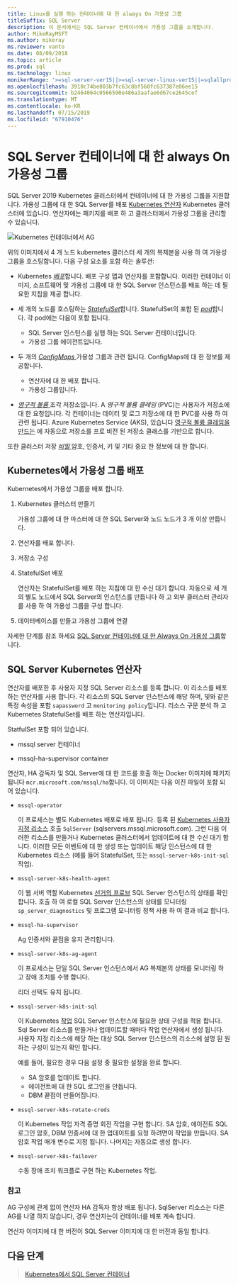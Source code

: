 ```yaml
---
title: Linux를 실행 하는 컨테이너에 대 한 always On 가용성 그룹
titleSuffix: SQL Server
description: 이 문서에서는 SQL Server 컨테이너에서 가용성 그룹을 소개합니다.
author: MikeRayMSFT
ms.author: mikeray
ms.reviewer: vanto
ms.date: 08/09/2018
ms.topic: article
ms.prod: sql
ms.technology: linux
monikerRange: '>=sql-server-ver15||>=sql-server-linux-ver15||=sqlallproducts-allversions'
ms.openlocfilehash: 3910c74be803b7fc63c8bf560fc637387e06ee15
ms.sourcegitcommit: b2464064c0566590e486a3aafae6d67ce2645cef
ms.translationtype: MT
ms.contentlocale: ko-KR
ms.lasthandoff: 07/15/2019
ms.locfileid: "67910476"
---
```

# <a name="always-on-availability-groups-for-sql-server-containers"></a>SQL Server 컨테이너에 대 한 always On 가용성 그룹

SQL Server 2019 Kubernetes 클러스터에서 컨테이너에 대 한 가용성 그룹을 지원합니다. 가용성 그룹에 대 한 SQL Server를 배포 [Kubernetes 연산자](https://coreos.com/blog/introducing-operators.html) Kubernetes 클러스터에 있습니다. 연산자에는 패키지를 배포 하 고 클러스터에서 가용성 그룹을 관리할 수 있습니다.

![Kubernetes 컨테이너에서 AG](media/tutorial-sql-server-ag-containers-kubernetes/KubernetesCluster.png)

위의 이미지에서 4 개 노드 kubernetes 클러스터 세 개의 복제본을 사용 하 여 가용성 그룹을 호스팅합니다. 다음 구성 요소를 포함 하는 솔루션:

* Kubernetes [ *배포*](https://kubernetes.io/docs/concepts/workloads/controllers/deployment/)합니다. 배포 구성 맵과 연산자를 포함합니다. 이러한 컨테이너 이미지, 소프트웨어 및 가용성 그룹에 대 한 SQL Server 인스턴스를 배포 하는 데 필요한 지침을 제공 합니다.

* 세 개의 노드를 호스팅하는 [ *StatefulSet*](https://kubernetes.io/docs/concepts/workloads/controllers/statefulset/)합니다. StatefulSet의 포함 된 [ *pod*](https://kubernetes.io/docs/concepts/workloads/pods/pod-overview/)합니다. 각 pod에는 다음이 포함 됩니다.
  * SQL Server 인스턴스를 실행 하는 SQL Server 컨테이너입니다.
  * 가용성 그룹 에이전트입니다. 

* 두 개의 [ *ConfigMaps* ](https://kubernetes.io/docs/tasks/configure-pod-container/configure-pod-configmap/) 가용성 그룹과 관련 됩니다. ConfigMaps에 대 한 정보를 제공합니다.
  * 연산자에 대 한 배포 합니다.
  * 가용성 그룹입니다.

 * [*영구적 볼륨* ](https://kubernetes.io/docs/concepts/storage/persistent-volumes/) 조각 저장소입니다. A *영구적 볼륨 클레임* (PVC)는 사용자가 저장소에 대 한 요청입니다. 각 컨테이너는 데이터 및 로그 저장소에 대 한 PVC를 사용 하 여 관련 됩니다. Azure Kubernetes Service (AKS), 있습니다 [영구적 볼륨 클레임을 만드는](https://docs.microsoft.com/azure/aks/azure-disks-dynamic-pv) 에 자동으로 저장소를 프로 비전 된 저장소 클래스를 기반으로 합니다.


또한 클러스터 저장 [ *비밀* ](https://kubernetes.io/docs/concepts/configuration/secret/) 암호, 인증서, 키 및 기타 중요 한 정보에 대 한 합니다.

## <a name="deploy-the-availability-group-in-kubernetes"></a>Kubernetes에서 가용성 그룹 배포

Kubernetes에서 가용성 그룹을 배포 합니다.

1. Kubernetes 클러스터 만들기

   가용성 그룹에 대 한 마스터에 대 한 SQL Server와 노드 노드가 3 개 이상 만듭니다.

1. 연산자를 배포 합니다.

1. 저장소 구성

1. StatefulSet 배포

   연산자는 StatefulSet를 배포 하는 지침에 대 한 수신 대기 합니다. 자동으로 세 개의 별도 노드에서 SQL Server의 인스턴스를 만듭니다 하 고 외부 클러스터 관리자를 사용 하 여 가용성 그룹을 구성 합니다.

1. 데이터베이스를 만들고 가용성 그룹에 연결

자세한 단계를 참조 하세요 [SQL Server 컨테이너에 대 한 Always On 가용성 그룹](sql-server-ag-kubernetes.md)합니다.

## <a name="sql-server-kubernetes-operator"></a>SQL Server Kubernetes 연산자

연산자를 배포한 후 사용자 지정 SQL Server 리소스를 등록 합니다. 이 리소스를 배포 하는 연산자를 사용 합니다.  각 리소스의 SQL Server 인스턴스에 해당 하며, 및와 같은 특정 속성을 포함 `sapassword` 고 `monitoring policy`입니다. 리소스 구문 분석 하 고 Kubernetes StatefulSet를 배포 하는 연산자입니다.

StatfulSet 포함 되어 있습니다.

* mssql server 컨테이너

* mssql-ha-supervisor container

연산자, HA 감독자 및 SQL Server에 대 한 코드를 호출 하는 Docker 이미지에 패키지 됩니다 `mcr.microsoft.com/mssql/ha`합니다. 이 이미지는 다음 이진 파일이 포함 되어 있습니다.

* `mssql-operator`

    이 프로세스는 별도 Kubernetes 배포로 배포 됩니다. 등록 된 [Kubernetes 사용자 지정 리소스](https://kubernetes.io/docs/concepts/extend-kubernetes/api-extension/custom-resources/) 호출 `SqlServer` (sqlservers.mssql.microsoft.com). 그런 다음 이러한 리소스를 만들거나 Kubernetes 클러스터에서 업데이트에 대 한 수신 대기 합니다. 이러한 모든 이벤트에 대 한 생성 또는 업데이트 해당 인스턴스에 대 한 Kubernetes 리소스 (예를 들어 StatefulSet, 또는 `mssql-server-k8s-init-sql` 작업).

* `mssql-server-k8s-health-agent`

    이 웹 서버 역할 Kubernetes [선거의 프로브](https://kubernetes.io/docs/tasks/configure-pod-container/configure-liveness-readiness-probes/) SQL Server 인스턴스의 상태를 확인 합니다. 호출 하 여 로컬 SQL Server 인스턴스의 상태를 모니터링 `sp_server_diagnostics` 및 프로그램 모니터링 정책 사용 하 여 결과 비교 합니다.

* `mssql-ha-supervisor`

   Ag 인증서와 끝점을 유지 관리합니다. 

* `mssql-server-k8s-ag-agent`
  
    이 프로세스는 단일 SQL Server 인스턴스에서 AG 복제본의 상태를 모니터링 하 고 장애 조치를 수행 합니다.

    리더 선택도 유지 됩니다.

* `mssql-server-k8s-init-sql`
  
    이 Kubernetes [작업](https://kubernetes.io/docs/concepts/workloads/controllers/jobs-run-to-completion/) SQL Server 인스턴스에 필요한 상태 구성을 적용 합니다. Sql Server 리소스를 만들거나 업데이트할 때마다 작업 연산자에서 생성 됩니다. 사용자 지정 리소스에 해당 하는 대상 SQL Server 인스턴스의 리소스에 설명 된 원하는 구성이 있는지 확인 합니다.

    예를 들어, 필요한 경우 다음 설정 중 필요한 설정을 완료 합니다.
  * SA 암호를 업데이트 합니다.
  * 에이전트에 대 한 SQL 로그인을 만듭니다.
  * DBM 끝점이 만들어집니다.

* `mssql-server-k8s-rotate-creds`
  
    이 Kubernetes 작업 자격 증명 회전 작업을 구현 합니다. SA 암호, 에이전트 SQL 로그인 암호, DBM 인증서에 대 한 업데이트를 요청 하려면이 작업을 만듭니다. SA 암호 작업 매개 변수로 지정 됩니다. 나머지는 자동으로 생성 합니다.

* `mssql-server-k8s-failover`

   수동 장애 조치 워크플로 구현 하는 Kubernetes 작업.

### <a name="notes"></a>참고

AG 구성에 관계 없이 연산자 HA 감독자 항상 배포 됩니다. SqlServer 리소스는 다른 AG를 나열 하지 않습니다, 경우 연산자는이 컨테이너를 배포 계속 합니다.

연산자 이미지에 대 한 버전이 SQL Server 이미지에 대 한 버전과 동일 합니다.

## <a name="next-steps"></a>다음 단계

> [Kubernetes에서 SQL Server 컨테이너](tutorial-sql-server-containers-kubernetes.md)
